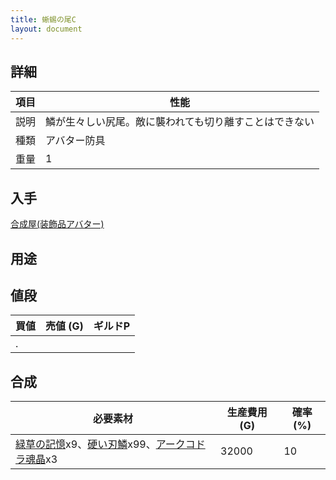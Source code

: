 ```yaml
---
title: 蜥蜴の尾C
layout: document
---
```

## 詳細

|項目|性能|
|---|---|
|説明|鱗が生々しい尻尾。敵に襲われても切り離すことはできない|
|種類|アバター防具|
|重量|1|

## 入手

[合成屋(装飾品アバター)](合成屋(装飾品アバター))

## 用途

## 値段

|買値|売値 (G)|ギルドP|
|---|---|---|
|.|||

## 合成

|必要素材|生産費用 (G)|確率 (%)|
|---|---|---|
|[緑草の記憶](緑草の記憶)x9、[硬い刃鱗](硬い刃鱗)x99、[アークコドラ魂晶](アークコドラ魂晶)x3|32000|10|
